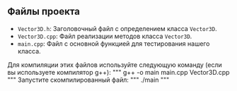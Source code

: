 ## Файлы проекта

- `Vector3D.h`: Заголовочный файл с определением класса `Vector3D`.
- `Vector3D.cpp`: Файл реализации методов класса `Vector3D`.
- `main.cpp`: Файл с основной функцией для тестирования нашего класса.


Для компиляции этих файлов используйте следующую команду (если вы используете компилятор g++):
"""
g++ -o main main.cpp Vector3D.cpp
"""
Запустите скомпилированный файл:
"""
./main
"""
